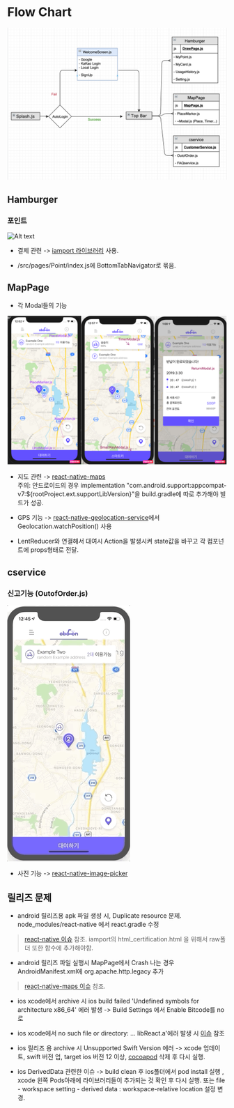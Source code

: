 # Flow Chart

![Alt text](https://github.com/khujay15/react-native-kick-App/blob/master/docs/FlowChart.png)

## Hamburger

### 포인트 

![Alt text](https://github.com/khujay15/react-native-kick-App/blob/master/docs/Hamburger/IAMPORT.gif)

- 결제 관련 -> [iamport 라이브러리](https://github.com/iamport/iamport-react-native) 사용.

- /src/pages/Point/index.js에 BottomTabNavigator로 묶음.

## MapPage

- 각 Modal들의 기능 

![Alt text](https://github.com/khujay15/react-native-kick-App/blob/master/docs/MapPage/MapPageModal.png)

- 지도 관련 -> [react-native-maps](https://github.com/react-native-community/react-native-maps)  
  주의: 안드로이드의 경우 implementation "com.android.support:appcompat-v7:${rootProject.ext.supportLibVersion}"을 build.gradle에 따로 추가해야 빌드가 성공.
  
- GPS 기능 -> [react-native-geolocation-service](https://github.com/Agontuk/react-native-geolocation-service)에서 Geolocation.watchPosition() 사용

- LentReducer와 연결해서 대여시 Action을 발생시켜 state값을 바꾸고 각 컴포넌트에 props형태로 전달.

## cservice

### 신고기능 (OutofOrder.js)

![Alt text](https://github.com/khujay15/react-native-kick-App/blob/master/docs/cservice/REPORT.gif)

- 사진 기능 -> [react-native-image-picker](https://github.com/react-native-community/react-native-image-picker)

## 릴리즈 문제

- android 릴리즈용 apk 파일 생성 시, Duplicate resource 문제. node_modules/react-native 에서 react.gradle 수정  
> [react-native 이슈](https://github.com/facebook/react-native/issues/22234#issuecomment-437812451) 참조. iamport의 html_certification.html 을 위해서 raw폴더 또한 함수에 추가해야함.

- android 릴리즈 파일 실행시 MapPage에서 Crash 나는 경우 AndroidManifest.xml에 org.apache.http.legacy 추가  
> [react-native-maps 이슈](https://github.com/react-native-community/react-native-maps/issues/2773#issuecomment-478752790) 참조.

- ios xcode에서 archive 시 ios build failed 'Undefined symbols for architecture x86_64' 에러 발생 -> Build Settings 에서 Enable Bitcode를 no로  

- ios xcode에서 no such file or directory: ... libReact.a'에러 발생 시 [이슈](https://github.com/ivpusic/react-native-image-crop-picker/issues/21) 참조  

- ios 릴리즈 용 archive 시 Unsupported Swift Version 에러 -> xcode 업데이트, swift 버전 업, target ios 버전 12 이상, [cocoapod](https://stackoverflow.com/questions/51767789/build-failing-on-ios-generic-device-but-ok-for-simulator) 삭제 후 다시 실행.

- ios DerivedData 관련한 이슈 -> build clean 후 ios폴더에서 pod install 실행 , xcode 왼쪽 Pods아래에 라이브러리들이 추가되는 것 확인 후 다시 실행.  또는 file - workspace setting - derived data : workspace-relative location 설정 변경. 

